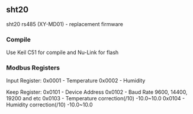 ## **sht20**

sht20 rs485 (XY-MD01) - replacement firmware

### **Compile**

Use Keil C51 for compile and Nu-Link for flash


### **Modbus Registers**

Input Register:
0x0001 - Temperature
0x0002 - Humidity

Keep Register:
0x0101 - Device Address
0x0102 - Baud Rate 9600, 14400, 19200 and etc
0x0103 - Temperature correction(/10) -10.0~10.0
0x0104 - Humidity correction(/10) -10.0~10.0

